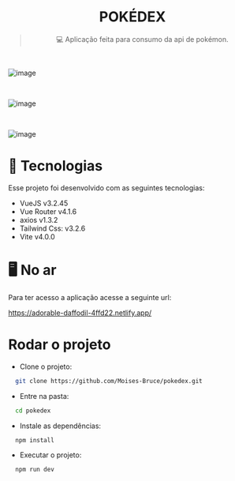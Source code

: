 <div align="center">
  <h1>POKÉDEX</h1>
  
  > 💻 Aplicação feita para consumo da api de pokémon.
</div>
</br>

![image](https://user-images.githubusercontent.com/80919975/218270723-c824f9c0-fce2-41ad-b550-d24e4ca6972d.png)

<br />

![image](https://user-images.githubusercontent.com/80919975/218270814-0aa457cf-b350-41bb-810c-caedf5400640.png)

<br />

![image](https://user-images.githubusercontent.com/80919975/218270840-03733dc2-a761-4cd1-8887-f38fb8147b78.png)

# 🤖 Tecnologias

Esse projeto foi desenvolvido com as seguintes tecnologias:


- VueJS v3.2.45
- Vue Router v4.1.6
- axios v1.3.2
- Tailwind Css: v3.2.6
- Vite v4.0.0 

# 🖥️ No ar

 Para ter acesso a aplicação acesse a seguinte url:
 
 https://adorable-daffodil-4ffd22.netlify.app/

# Rodar o projeto

- Clone o projeto:

```sh
  git clone https://github.com/Moises-Bruce/pokedex.git
```
- Entre na pasta:

```sh
  cd pokedex
```

- Instale as dependências:

```sh
  npm install
```
- Executar o projeto:

```sh
  npm run dev
```
